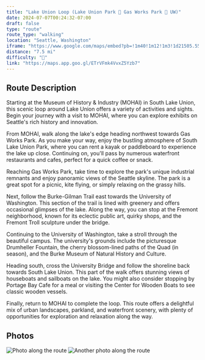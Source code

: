 ```yaml
---
title: "Lake Union Loop (Lake Union Park 🔁 Gas Works Park 🔁 UW)"
date: 2024-07-07T00:24:32-07:00
draft: false
type: "route"
route_type: "walking"
location: "Seattle, Washington"
iframe: "https://www.google.com/maps/embed?pb=!1m40!1m12!1m3!1d21505.555924317676!2d-122.34902794302963!3d47.64178727137732!2m3!1f0!2f0!3f0!3m2!1i1024!2i768!4f13.1!4m25!3e2!4m5!1s0x5490153bc0058c35%3A0x85f9776196864bd7!2sMuseum%20of%20History%20%26%20Industry%20(MOHAI)%2C%20Terry%20Avenue%20North%2C%20Seattle%2C%20WA!3m2!1d47.627583099999995!2d-122.3369278!4m5!1s0x54901502b25bb07f%3A0x1e6e55abec496196!2sGas%20Works%20Park%2C%202101%20N%20Northlake%20Way%2C%20Seattle%2C%20WA%2098103!3m2!1d47.6456308!2d-122.3343532!4m5!1s0x5490148d1d1f90c9%3A0x64421dde7b3a3288!2sThe%20Quad%20-%20%20University%20of%20Washington!3m2!1d47.657263099999994!2d-122.30719719999999!4m5!1s0x5490153bc0058c35%3A0x85f9776196864bd7!2sMuseum%20of%20History%20%26%20Industry%20(MOHAI)%2C%20Terry%20Avenue%20North%2C%20Seattle%2C%20WA!3m2!1d47.627583099999995!2d-122.3369278!5e0!3m2!1sen!2sus!4v1720337004269!5m2!1sen!2sus"
distance: "7.5 mi"
difficulty: "🌿"
link: "https://maps.app.goo.gl/ETrVFmk4VvxZ5Yzb7"
---
```


## Route Description
Starting at the Museum of History & Industry (MOHAI) in South Lake Union, this scenic loop around Lake Union offers a variety of activities and sights. Begin your journey with a visit to MOHAI, where you can explore exhibits on Seattle's rich history and innovation.

From MOHAI, walk along the lake's edge heading northwest towards Gas Works Park. As you make your way, enjoy the bustling atmosphere of South Lake Union Park, where you can rent a kayak or paddleboard to experience the lake up close. Continuing on, you'll pass by numerous waterfront restaurants and cafes, perfect for a quick coffee or snack.

Reaching Gas Works Park, take time to explore the park's unique industrial remnants and enjoy panoramic views of the Seattle skyline. The park is a great spot for a picnic, kite flying, or simply relaxing on the grassy hills.

Next, follow the Burke-Gilman Trail east towards the University of Washington. This section of the trail is lined with greenery and offers occasional glimpses of the lake. Along the way, you can stop at the Fremont neighborhood, known for its eclectic public art, quirky shops, and the Fremont Troll sculpture under the bridge.

Continuing to the University of Washington, take a stroll through the beautiful campus. The university's grounds include the picturesque Drumheller Fountain, the cherry blossom-lined paths of the Quad (in season), and the Burke Museum of Natural History and Culture.

Heading south, cross the University Bridge and follow the shoreline back towards South Lake Union. This part of the walk offers stunning views of houseboats and sailboats on the lake. You might also consider stopping by Portage Bay Cafe for a meal or visiting the Center for Wooden Boats to see classic wooden vessels.

Finally, return to MOHAI to complete the loop. This route offers a delightful mix of urban landscapes, parkland, and waterfront scenery, with plenty of opportunities for exploration and relaxation along the way.

## Photos
![Photo along the route](/images/photo1.jpg)
![Another photo along the route](/images/photo2.jpg)